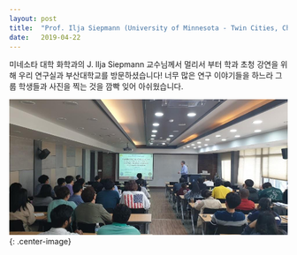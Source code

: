 ```yaml
---
layout: post
title:  "Prof. Ilja Siepmann (University of Minnesota - Twin Cities, Chemistry) 부산대학교 화공생명공학부 방문 및 초청 강연"
date:   2019-04-22
---
```


미네소타 대학 화학과의 J. Ilja Siepmann 교수님께서 멀리서 부터 학과 초청 강연을 위해 우리 연구실과 부산대학교를 방문하셨습니다! 너무 많은 연구 이야기들을 하느라 그룹 학생들과 사진을 찍는 것을 깜빡 잊어 아쉬웠습니다.

![](/images/ilja-siepmann.png){: .center-image}
